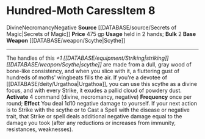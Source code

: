 ﻿---
base_item: '[[DATABASE/weapon/Scythe|Scythe]]'
bulk: '2'
id: '1061'
item_category: Weapons
item_subcategory: Specific Magic Weapons
level: '8'
name: Hundred-Moth Caress
price: 475 gp
rarity: Common
school: Necromancy
source: '[[DATABASE/source/Secrets of Magic|Secrets of Magic]]'
trait:
- '[[DATABASE/trait/Divine|Divine]]'
- '[[DATABASE/trait/Necromancy|Necromancy]]'
- '[[DATABASE/trait/Negative|Negative]]'
type: Item
usage: held in 2 hands

---
# Hundred-Moth Caress<span class="item-type">Item 8</span>

<span class="item-trait">Divine</span><span class="item-trait">Necromancy</span><span class="item-trait">Negative</span>
**Source** [[DATABASE/source/Secrets of Magic|Secrets of Magic]] 
**Price** 475 gp
**Usage** held in 2 hands; **Bulk** 2
**Base Weapon** [[DATABASE/weapon/Scythe|Scythe]]

---
The handles of this _+1 [[DATABASE/equipment/Striking|striking]] [[DATABASE/weapon/Scythe|scythe]]_ are made from a dull, gray wood of bone-like consistency, and when you slice with it, a fluttering gust of hundreds of moths' wingbeats fills the air. If you're a devotee of [[DATABASE/deity/Urgathoa|Urgathoa]], you can use this scythe as a divine focus, and with every Strike, it exudes a pallid cloud of powdery dust.
**Activate** <span class="action-icon">4</span> command (divine, necromancy, negative) **Frequency** once per round; **Effect** You deal 1d10 negative damage to yourself. If your next action is to Strike with the scythe or to Cast a Spell with the disease or negative trait, that Strike or spell deals additional negative damage equal to the damage you took (after any reductions or increases from immunity, resistances, weaknesses).
